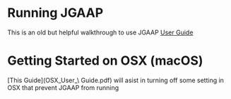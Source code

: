 # Running JGAAP

This is an old but helpful walkthrough to use JGAAP [User Guide](JGAAP_User_Guide.pdf)

# Getting Started on OSX (macOS)

[This Guide](OSX_User_\ Guide.pdf) will asist in turning off some setting in OSX that prevent JGAAP from running 
